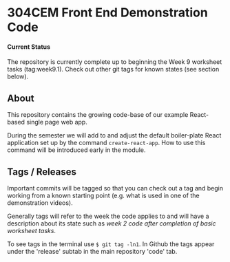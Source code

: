 # 304CEM Front End Demonstration Code

#### Current Status

The repository is currently complete up to beginning the Week 9 worksheet tasks (tag:week9.1). Check out other git tags for known states (see section below).

## About

This repository contains the growing code-base of our example React-based single page web app.

During the semester we will add to and adjust the default boiler-plate React application set up by the command `create-react-app`. How to use this command will be introduced early in the module.

## Tags / Releases

Important commits will be tagged so that you can check out a tag and begin working from a known starting point (e.g. what is used in one of the demonstration videos).

Generally tags will refer to the week the code applies to and will have a description about its state such as _week 2 code after completion of basic worksheet tasks_.

To see tags in the terminal use `$ git tag -ln1`. In Github the tags appear under the 'release' subtab in the main repository 'code' tab.
